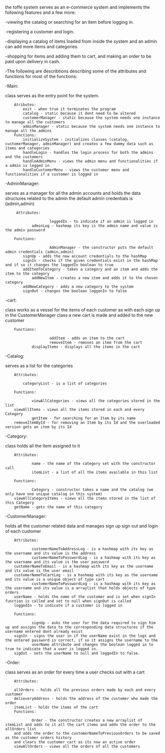 the toffe system serves as an e-commerce system and implements the following features and a few more:

-viewing the catalog or searching for an item before logging in.

-registering a customer and login.

-displaying a catalog of items loaded from inside the system and an admin can add more items and categories.

-shopping for items and adding them to cart, and making an order to be paid upon delivery in cash.

-The following are describtions describing some of the attributes and functions for most of the functions:

-Main:

class serves as the entry point for the system.

        Atributes:
  			exit - when true it terminates the program
  			catalog - static because it dont need to be altered
  			customerManager - static because the system needs one instance to manage all the customers
  			adminManager - static because the system needs one instance to manage all the admins
        Functions:						
 			initializeSystem - initializes classes (catalog, customerManager, adminManager) and creates a few dummy data such as items and categories
 			handleLogin - handles the login process for both the admins and the customers
 			handleAdminMenu - views the admin menu and functionalities if a admin is logged in
 			handleCustomerMenu - views the customer menu and functionalities if a customer is logged in

-AdminManager:

serves as a manager for all the admin accounts and holds the data structures related to the admin the default admin credentials is (admin,admin)

         Attributes:
 	
                        loggedIn - to indicate if an admin is logged in
  		        adminLog - hashmap its key is the admin name and value is the admin password
        
        Functions:
 	
                        AdminManager - the constructor puts the default admin credentials (admin,admin)
 			signUp - adds the new account credentials to the hashMap
 			signIn - checks if the given credentials exist in the hashMap and if so it changes the loggedIn boolean to true
 			addItemToCategory - takes a category and an item and adds the item to the category
  		        addNewItem - creates a new item and adds it to the chosen category
 			addNewCategory - adds a new category to the system
 			signOut - changes the boolean loggenIn to false
      
-cart:

class works as a vessel for the items of each customer as with each sign up in the CustomerManager class a new cart is made and added to the new customer
   
        Functions:
                
                        addItem - adds an item to the cart
    	                removeItem - removes an item from the cart
  		        displayItems - displays all the items in the cart

-Catalog:

serves as a list for the categories 
    
        Attributes:
        
  	        categoryList - is a list of categories
        
        Functions:			
   	
                viewAllCategories - views all the categories stored in the list
 		viewAllItems - views all the items stored in each and every Category
                getItem - for searching for an Item by its name
 		removeItemById - for removing an Item by its Id and the overloaded version gets an item by its Id
    
-Category:

class holds all the item assigned to it

        Attributes:
   		
                name - the name of the category set with the constructor call
                itemList - a list of all the items available in this list
        
        Functions:
 	
                Category - constructor takes a name and the catalog (we only have one unique catalog in this system)
 		viewAllCategoryItems - views all the items stored in the list of this Category
 		getName - gets the name of this category

-CustomerManager:

holds all the customer related data and manages sign up sign out and login of each customer
        
        Attributes:
 		
                customerNameToAddressLog - is a hashmap with its key as the username and its value is the address       
                customerNameToPasswordLog - is a hashmap with its key as the username and its value is the user password
 		customerNameToEmail - is a hashmap with its key as the username and its value is the user email
 		customerNameToCartLog - is a hashmap with its key as the username and its value is a unique object of type cart
                customerNameToPasswordLog - is a hashmap with its key as the username and its value is a arraylist that holds objects of type orders
 		userName - holds the name of the customer and is set when signIn function is called and set to null when signOut is called
 		loggedIn - to indicate if a customer is logged in 
       
        Functions:
        
                signUp - asks the user for the data required to sign him up and assigns the data to the corresponding data structures if the username entered dont already exist
 		signIn - signs the user in if the userName exist in the logs and the entered password is correct, if so it assigns the username to the
                userName attribute and changes the boolean logged in to true to indicate that a user is logged in.
   		sigOut - sets the userName to null and loggedIn to false.



-Order:

class serves as an order for every time a user checks out with a cart

        Attributes:
        
 		allOrders - holds all the previous orders made by each and every customer
 		delieveryAddress - holds the address of the customer who made the order
 		itemList - holds the items of the cart 
        Functions:
 		
                Order - the constructor creates a new arraylist of itemList and adds to it all the cart items and adds the order to the allOrders list
 		and adds the order to the customerNameToPreviousOrders to be saved as the customer orders history
 		and clears the customer cart as its now an active order 			
 		viewAllOrders - views all the orders of all the customers
 
